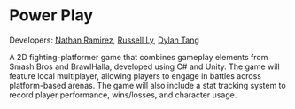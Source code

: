 # Power Play
 Developers: [Nathan Ramirez](https://github.com/ramirez-nathan),
            [Russell Ly](https://github.com/Ampherost),
            [Dylan Tang](https://github.com/TangDylan1)

A 2D fighting-platformer game that combines gameplay elements from Smash Bros and BrawlHalla, developed using C# and Unity.
The game will feature local multiplayer, allowing players to engage in battles across platform-based arenas.
The game will also include a stat tracking system to record player performance, wins/losses, and character usage.

